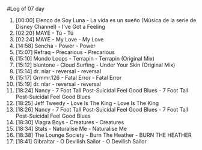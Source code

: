 #Log of 07 day

1. [00:00] Elenco de Soy Luna - La vida es un sueño (Música de la serie de Disney Channel) - I've Got a Feeling
1. [02:20] MAYE - Tú - Tú
1. [02:24] MAYE - My Love - My Love
1. [14:58] Sencha - Power - Power
1. [15:07] Refraq - Precarious - Precarious
1. [15:10] Mondo Loops - Terrapin - Terrapin (Original Mix)
1. [15:12] bluntone - Cloud Surfing - Under Your Skin (Original Mix)
1. [15:14] dr. niar - reversal - reversal
1. [15:17] Grmmr.126 - Fatal Error - Fatal Error
1. [15:19] dr. niar - reversal - reversal
1. [18:24] Nancy - 7 Foot Tall Post-Suicidal Feel Good Blues - 7 Foot Tall Post-Suicidal Feel Good Blues
1. [18:25] Jeff Tweedy - Love Is The King - Love Is The King
1. [18:26] Nancy - 7 Foot Tall Post-Suicidal Feel Good Blues - 7 Foot Tall Post-Suicidal Feel Good Blues
1. [18:30] Viagra Boys - Creatures - Creatures
1. [18:34] Stats - Naturalise Me - Naturalise Me
1. [18:38] The Lounge Society - Burn The Heather - BURN THE HEATHER
1. [18:41] Gibraltar - O Devilish Sailor - O Devilish Sailor

